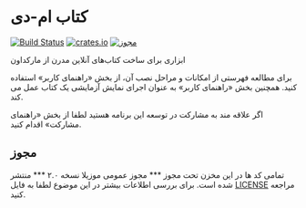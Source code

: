 # کتاب ام-دی

[![Build Status](https://github.com/rust-lang/mdBook/workflows/CI/badge.svg?event=push)](https://github.com/rust-lang/mdBook/actions?workflow=CI)
[![crates.io](https://img.shields.io/crates/v/mdbook.svg)](https://crates.io/crates/mdbook)
[![مجوز](https://img.shields.io/github/license/rust-lang/mdBook.svg)](LICENSE)

ابزاری برای ساخت کتاب‌های آنلاین مدرن از مارکداون

برای مطالعه فهرستی از امکانات و مراحل نصب آن، از بخش «راهنمای کاربر» استفاده کنید. همچنین بخش «راهنمای کاربر» به عنوان اجرای نمایش آزمایشی یک کتاب عمل می کند.

اگر علاقه مند به مشارکت در توسعه این برنامه هستید لطفا از بخش «راهنمای مشارکت» اقدام کنید.

## مجوز 
تمامی کد ها در این مخزن تحت مجوز  *** مجوز عمومی موزیلا نسخه ۲.۰  *** منتشر شده است. برای بررسی اطلاعات بیشتر در این موضوع لطفا به فایل [LICENSE] مراجعه کنید.


[USER GUIDE]: https://rust-lang.github.io/mdBook/
[CONTRIBUTE GUIDE]: https://github.com/rust-lang/mdBook/blob/master/CONTRIBUTING.md
[LICENSE]: https://github.com/rust-lang/mdBook/blob/master/LICENSE
